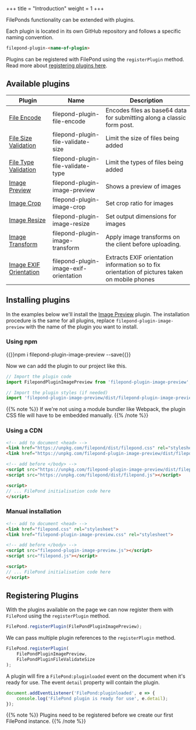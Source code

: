 +++
title = "Introduction"
weight = 1
+++

FilePonds functionality can be extended with plugins.

Each plugin is located in its own GitHub repository and follows a specific naming convention.

```html
filepond-plugin-<name-of-plugin>
```

Plugins can be registered with FilePond using the `registerPlugin` method. Read more about [registering plugins here](#registering-plugins).

## Available plugins

| Plugin                                              | Name                                   | Description                                                                                    |
| --------------------------------------------------- | -------------------------------------- | ---------------------------------------------------------------------------------------------- |
| [File Encode](../file-encode)                       | filepond-plugin-file-encode            | Encodes files as base64 data for submitting along a classic form post.                         |
| [File Size Validation](../file-validate-size)       | filepond-plugin-file-validate-size     | Limit the size of files being added                                                            |
| [File Type Validation](../file-validate-type)       | filepond-plugin-file-validate-type     | Limit the types of files being added                                                           |
| [Image Preview](../image-preview)                   | filepond-plugin-image-preview          | Shows a preview of images                                                                      |
| [Image Crop](../image-crop)                         | filepond-plugin-image-crop             | Set crop ratio for images                                                                      |
| [Image Resize](../image-resize)                     | filepond-plugin-image-resize           | Set output dimensions for images                                                               |
| [Image Transform](../image-transform)               | filepond-plugin-image-transform        | Apply image transforms on the client before uploading.                                         |
| [Image EXIF Orientation](../image-exif-orientation) | filepond-plugin-image-exif-orientation | Extracts EXIF orientation information so to fix orientation of pictures taken on mobile phones |

## Installing plugins

In the examples below we'll install the [Image Preview](../image-preview) plugin. The installation procedure is the same for all plugins, replace `filepond-plugin-image-preview` with the name of the plugin you want to install.

### Using npm

{{<cmd>}}npm i filepond-plugin-image-preview --save{{</cmd>}}

Now we can add the plugin to our project like this.

```js
// Import the plugin code
import FilepondPluginImagePreview from 'filepond-plugin-image-preview';

// Import the plugin styles (if needed)
import 'filepond-plugin-image-preview/dist/filepond-plugin-image-preview.css';
```

{{% note %}}
If we're not using a module bundler like Webpack, the plugin CSS file will have to be embedded manually.
{{% /note %}}

### Using a CDN

```html
<!-- add to document <head> -->
<link href="https://unpkg.com/filepond/dist/filepond.css" rel="stylesheet">
<link href="https://unpkg.com/filepond-plugin-image-preview/dist/filepond-plugin-image-preview.css" rel="stylesheet">

<!-- add before </body> -->
<script src="https://unpkg.com/filepond-plugin-image-preview/dist/filepond-plugin-image-preview.js"></script>
<script src="https://unpkg.com/filepond/dist/filepond.js"></script>

<script>
// ... FilePond initialisation code here
</script>
```

### Manual installation

```html
<!-- add to document <head> -->
<link href="filepond.css" rel="stylesheet">
<link href="filepond-plugin-image-preview.css" rel="stylesheet">

<!-- add before </body> -->
<script src="filepond-plugin-image-preview.js"></script>
<script src="filepond.js"></script>

<script>
// ... FilePond initialisation code here
</script>
```

## Registering Plugins

With the plugins available on the page we can now register them with `FilePond` using the `registerPlugin` method.

```js
FilePond.registerPlugin(FilePondPluginImagePreview);
```

We can pass multiple plugin references to the `registerPlugin` method.

```js
FilePond.registerPlugin(
    FilePondPluginImagePreview,
    FilePondPluginFileValidateSize
);
```

A plugin will fire a `FilePond:pluginloaded` event on the document when it's ready for use. The event `detail` property will contain the plugin.

```js
document.addEventListener('FilePond:pluginloaded', e => {
    console.log('FilePond plugin is ready for use', e.detail);
});
```

{{% note %}}
Plugins need to be registered before we create our first FilePond instance.
{{% /note %}}
